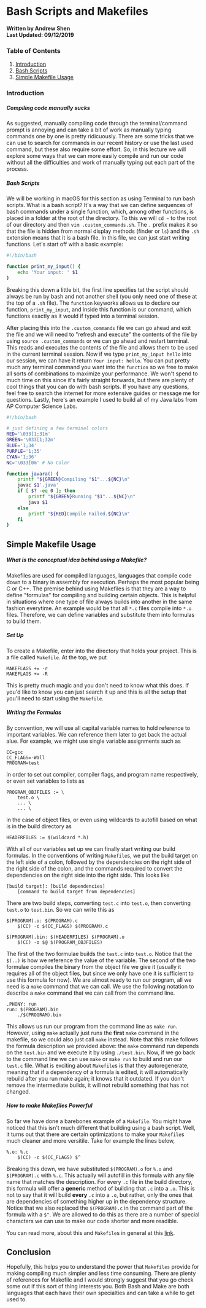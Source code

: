 # Bash Scripts and Makefiles
**Written by Andrew Shen**  
**Last Updated: 09/12/2019**

### Table of Contents
1. [Introduction](#introduction)
2. [Bash Scripts](#bash-scripts)
3. [Simple Makefile Usage](#simple-makefile-usage)

### Introduction
##### Compiling code manually sucks
As suggested, manually compiling code through the terminal/command prompt is annoying and can take a bit of work as manually typing commands one by one is pretty ridicuously. There are some tricks that we can use to search for commands in our recent history or use the last used command, but these also require some effort. So, in this lecture we will explore some ways that we can more easily compile and run our code without all the difficulties and work of manually typing out each part of the process.

##### Bash Scripts
We will be working in macOS for this section as using Terminal to run bash scripts. What is a bash script? It's a way that we can define sequences of bash commands under a single function, which, among other functions, is placed in a folder at the root of the directory. To this we will `cd ~` to the root of our directory and then `vim .custom_commands.sh`. The `.` prefix makes it so that the file is hidden from normal display methods (finder or `ls`) and the `.sh` extension means that it is a bash file. In this file, we can just start writing functions. Let's start off with a basic example:

```bash
#!/bin/bash

function print_my_input() {
    echo 'Your input: ' $1
}
```
Breaking this down a little bit, the first line specifies tat the script should always be run by bash and not another shell (you only need one of these at the top of a `.sh` file). The `function` keyworks allows us to declare our function, `print_my_input`, and inside this function is our command, which functions exactly as it would if typed into a terminal session.

After placing this into the `.custom_commands` file we can go ahead and exit the file and we will need to "refresh and execute" the contents of the file by using `source .custom_commands` or we can go ahead and restart terminal. This reads and executes the contents of the file and allows them to be used in the current terminal session. Now if we type `print_my_input hello` into our session, we can have it return `Your input: hello`. You can put pretty much any terminal command you want into the `function` so we free to make all sorts of combinations to maximize your performance. We won't spend to much time on this since it's fairly straight forwards, but there are plenty of cool things that you can do with bash scripts. If you have any questions, feel free to search the internet for more extensive guides or message me for questions. Lastly, here's an example I used to build all of my Java labs from AP Computer Science Labs.

```bash
#!/bin/bash

# just defining a few terminal colors
RED='\033[1;31m'
GREEN='\033[1;32m'
BLUE='1;34'
PURPLE='1;35'
CYAN='1;36'
NC='\033[0m' # No Color

function javara() {
    printf "${GREEN}Compiling "$1"...${NC}\n"
    javac $1'.java'
    if [ $? -eq 0 ]; then
        printf "${GREEN}Running "$1"...${NC}\n" 
        java $1
    else
        printf "${RED}Compile Failed.${NC}\n"
    fi
}
```

## Simple Makefile Usage
##### What is the conceptual idea behind using a Makefile?
Makefiles are used for compiled languages, languages that compile code down to a binary in assembly for execution. Perhaps the most popular being C or C++. The premise behind using Makefiles is that they are a way to define "formulas" for compiling and building certain objects. This is helpful in situations where one type of file always builds into another in the same fashion everytime. An example would be that all `*.c` files compile into `*.o` files. Therefore, we can define variables and substitute them into formulas to build them. 

##### Set Up
To create a Makefile, enter into the directory that holds your project. This is a file called `Makefile`. At the top, we put

```make
MAKEFLAGS += -r
MAKEFLAGS += -R
```

This is pretty much magic and you don't need to know what this does. If you'd like to know you can just search it up and this is all the setup that you'll need to start using the `Makefile`.

##### Writing the Formulas

By convention, we will use all capital variable names to hold reference to important variables. We can reference them later to get back the actual alue. For example, we might use single variable assignments such as 

```make
CC=gcc
CC_FLAGS=-Wall
PROGRAM=test
``` 

in order to set out compiler, compiler flags, and program name respectively, or even set variables to lists as

```make
PROGRAM_OBJFILES := \
    test.o \
    ... \
    ... \
```
in the case of object files, or even using wildcards to autofill based on what is in the build directory as

```make
HEADERFILES := $(wildcard *.h)
```

With all of our variables set up we can finally start writing our build formulas. In the conventions of writing `Makefile`s, we put the build target on the left side of a colon, followed by the dependencies on the right side of the right side of the colon, and the commands required to convert the dependencies on the right side into the right side. This looks like

```make
[build target]: [build dependencies]
    [command to build target from dependencies]
```

There are two build steps, converting `test.c` into `test.o`, then converting `test.o` to `test.bin`. So we can write this as 

```make
$(PROGRAM).o: $(PROGRAM).c
	$(CC) -c $(CC_FLAGS) $(PROGRAM).c

$(PROGRAM).bin: $(HEADERFILES) $(PROGRAM).o
	$(CC) -o $@ $(PROGRAM_OBJFILES)
```

The first of the two formulae builds the `test.c` into `test.o`. Notice that the `$(..)` is how we reference the value of the variable. The second of the two formulae compiles the binary from the object file we give it (usually it requires all of the object files, but since we only have one it is sufficient to use this formula for now). We are almost ready to run our program, all we need is a `make` command that we can call. We use the following notation to describe a `make` command that we can call from the command line.

```make
.PHONY: run
run: $(PROGRAM).bin
	./$(PROGRAM).bin
```

This allows us run our program from the command line as `make run`. However, using `make` actually just runs the **first** `make` command in the makefile, so we could also just call `make` instead. Note that this make follows the formula description we provided above: the `make` command run depends on the `test.bin` and we execute it by using `./test.bin`. Now, if we go back to the command line we can use `make` or `make run` to build and run our `test.c` file. What is exciting about `Makefile`s is that they autoregenerate, meaning that if a dependency of a formula is edited, it will automatically rebuild after you run make again; it knows that it outdated. If you don't remove the intermediate builds, it will not rebuild something that has not changed.

##### How to make Makefiles Powerful
So far we have done a barebones example of a `Makefile`. You might have noticed that this isn't much different that building using a bash script. Well, it turns out that there are certain optimizations to make your `Makefile`s much cleaner and more versitile. Take for example the lines below,

```make
%.o: %.c
	$(CC) -c $(CC_FLAGS) $^
```

Breaking this down, we have substituted `$(PROGRAM).o` for `%.o` and `$(PROGRAM).c` with `%.c`. This actually will autofill in this formula with any file name that matches the description. For every `.c` file in the build directory, this formula will offer a **generic** method of building that `.c` into a `.o`. This is not to say that it will build **every** `.c` into a `.o`, but rather, only the ones that are dependencies of something higher up in the dependency structure. Notice that we also replaced the `$(PROGRAM).c` in the command part of the formula with a `$^`. We are allowed to do this as there are a number of special characters we can use to make our code shorter and more readible.

You can read more, about this and `Makefile`s in general at this [link](https://github.com/amjadmajid/Makefile).

## Conclusion
Hopefully, this helps you to understand the power that `Makefiles` provide for making compiling much simpler and less time consuming. There are plenty of references for Makefile and I would strongly suggest that you go check some out if this sort of thing interests you. Both Bash and Make are both languages that each have their own specialties and can take a while to get used to.




